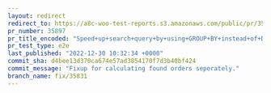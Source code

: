 ```yaml
---
layout: redirect
redirect_to: https://a8c-woo-test-reports.s3.amazonaws.com/public/pr/35897/e2e/index.html
pr_number: 35897
pr_title_encoded: "Speed+up+search+query+by+using+GROUP+BY+instead+of+DISTINCT+for+HPOS"
pr_test_type: e2e
last_published: "2022-12-30 10:32:34 +0000"
commit_sha: d4bee13d370ca674e57ad3854170f7d3b40bf424
commit_message: "Fixup for calculating found orders seperately."
branch_name: fix/35831
---
```

